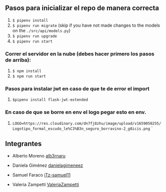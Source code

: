 ## Pasos para inicializar el repo de manera correcta

1. `$ pipenv install`
2. `$ pipenv run migrate` (skip if you have not made changes to the models on the `./src/api/models.py`)
3. `$ pipenv run upgrade`
4. `$ pipenv run start`

### Correr el servidor en la nube (debes hacer primero los pasos de arriba):

1. `$ npm install`
2. `$ npm run start`

### Pasos para instalar jwt en caso de que te de error el import

1. `$pipenv install flask-jwt-extended`

### En caso de que se borre en env el logo pegar esto en env.

1. `LOGO=https://res.cloudinary.com/dn7fj8zhu/image/upload/v1659050255/Logotipo_formal_escudo_le%C3%B3n_seguro_borravino-2_g8icis.png`
   `

## Integrantes

- Alberto Moreno [alb3rnaru](https://github.com/Alb3rnaru)

- Daniela Giménez [danielagimeneez](https://github.com/danielagimeneez)

- Samuel Faraco [iTz-samuel11](https://github.com/iTz-samuel11)

- Valeria Zampetti [ValeriaZampetti](https://github.com/ValeriaZampetti)
